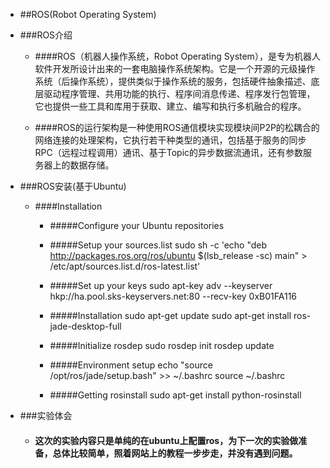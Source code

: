 - ##ROS(Robot Operating System)

- ###ROS介绍

	- ####ROS（机器人操作系统，Robot Operating System），是专为机器人软件开发所设计出来的一套电脑操作系统架构。它是一个开源的元级操作系统（后操作系统），提供类似于操作系统的服务，包括硬件抽象描述、底层驱动程序管理、共用功能的执行、程序间消息传递、程序发行包管理，它也提供一些工具和库用于获取、建立、编写和执行多机融合的程序。

	- ####ROS的运行架构是一种使用ROS通信模块实现模块间P2P的松耦合的网络连接的处理架构，它执行若干种类型的通讯，包括基于服务的同步RPC（远程过程调用）通讯、基于Topic的异步数据流通讯，还有参数服务器上的数据存储。

- ###ROS安装(基于Ubuntu)

	- ####Installation
		- #####Configure your Ubuntu repositories

		- #####Setup your sources.list
				sudo sh -c 'echo "deb http://packages.ros.org/ros/ubuntu $(lsb_release -sc) main" > /etc/apt/sources.list.d/ros-latest.list'

		- #####Set up your keys
				sudo apt-key adv --keyserver hkp://ha.pool.sks-keyservers.net:80 --recv-key 0xB01FA116

		- #####Installation
				sudo apt-get update
				sudo apt-get install ros-jade-desktop-full

		- #####Initialize rosdep
				sudo rosdep init
				rosdep update

		- #####Environment setup
				echo "source /opt/ros/jade/setup.bash" >> ~/.bashrc
				source ~/.bashrc

		- #####Getting rosinstall
				sudo apt-get install python-rosinstall

- ###实验体会

	- #### 这次的实验内容只是单纯的在ubuntu上配置ros，为下一次的实验做准备，总体比较简单，照着网站上的教程一步步走，并没有遇到问题。
